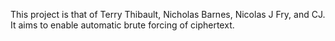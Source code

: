 This project is that of Terry Thibault, Nicholas Barnes, Nicolas J Fry, and CJ. It aims to enable automatic brute forcing of ciphertext.
